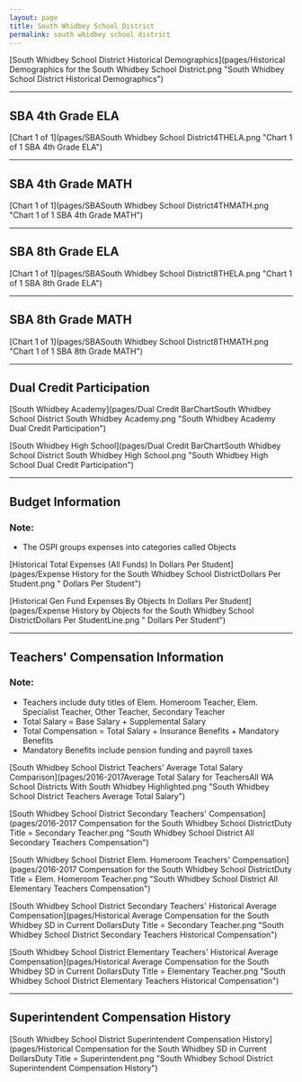 ```yaml
---
layout: page
title: South Whidbey School District
permalink: south whidbey school district
---
```



[South Whidbey School District Historical Demographics](pages/Historical Demographics for the South Whidbey School District.png "South Whidbey School District Historical Demographics")

___

## SBA 4th Grade ELA

[Chart 1 of 1](pages/SBASouth Whidbey School District4THELA.png "Chart 1 of 1 SBA 4th Grade ELA")


___

## SBA 4th Grade MATH

[Chart 1 of 1](pages/SBASouth Whidbey School District4THMATH.png "Chart 1 of 1 SBA 4th Grade MATH")


___

## SBA 8th Grade ELA

[Chart 1 of 1](pages/SBASouth Whidbey School District8THELA.png "Chart 1 of 1 SBA 8th Grade ELA")


___

## SBA 8th Grade MATH

[Chart 1 of 1](pages/SBASouth Whidbey School District8THMATH.png "Chart 1 of 1 SBA 8th Grade MATH")


___

## Dual Credit Participation

[South Whidbey Academy](pages/Dual Credit BarChartSouth Whidbey School District South Whidbey Academy.png "South Whidbey Academy Dual Credit Participation")

[South Whidbey High School](pages/Dual Credit BarChartSouth Whidbey School District South Whidbey High School.png "South Whidbey High School Dual Credit Participation")


___

## Budget Information
### Note:
- The OSPI groups expenses into categories called Objects

[Historical Total Expenses (All Funds) In Dollars Per Student](pages/Expense History for the South Whidbey School DistrictDollars Per Student.png " Dollars Per Student")

[Historical Gen Fund Expenses By Objects In Dollars Per Student](pages/Expense History by Objects for the South Whidbey School DistrictDollars Per StudentLine.png " Dollars Per Student")


___

## Teachers' Compensation Information
### Note:
- Teachers include duty titles of Elem. Homeroom Teacher, Elem. Specialist Teacher, Other Teacher, Secondary Teacher
- Total Salary = Base Salary + Supplemental Salary
- Total Compensation = Total Salary + Insurance Benefits + Mandatory Benefits
- Mandatory Benefits include pension funding and payroll taxes

[South Whidbey School District Teachers' Average Total Salary Comparison](pages/2016-2017Average Total Salary for TeachersAll WA School Districts With South Whidbey Highlighted.png "South Whidbey School District Teachers Average Total Salary")

[South Whidbey School District Secondary Teachers' Compensation](pages/2016-2017 Compensation for the South Whidbey School DistrictDuty Title = Secondary Teacher.png "South Whidbey School District All Secondary Teachers Compensation")

[South Whidbey School District Elem. Homeroom Teachers' Compensation](pages/2016-2017 Compensation for the South Whidbey School DistrictDuty Title = Elem. Homeroom Teacher.png "South Whidbey School District All Elementary Teachers Compensation")

[South Whidbey School District Secondary Teachers' Historical Average Compensation](pages/Historical Average Compensation for the South Whidbey SD in Current DollarsDuty Title = Secondary Teacher.png "South Whidbey School District Secondary Teachers Historical Compensation")

[South Whidbey School District Elementary Teachers' Historical Average Compensation](pages/Historical Average Compensation for the South Whidbey SD in Current DollarsDuty Title = Elementary Teacher.png "South Whidbey School District Elementary Teachers Historical Compensation")


___

## Superintendent Compensation History

[South Whidbey School District Superintendent Compensation History](pages/Historical Compensation for the South Whidbey SD in Current DollarsDuty Title = Superintendent.png "South Whidbey School District Superintendent Compensation History")

